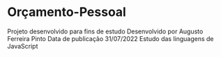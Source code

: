 # Orçamento-Pessoal
Projeto desenvolvido para fins de estudo
Desenvolvido por Augusto Ferreira Pinto
Data de publicação 31/07/2022
Estudo das linguagens de JavaScript
